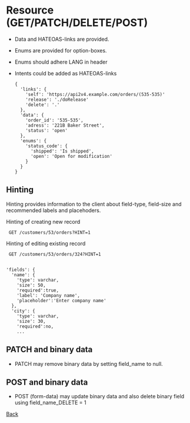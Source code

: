 # Resource (GET/PATCH/DELETE/POST)
- Data and HATEOAS-links are provided.
- Enums are provided for option-boxes.
- Enums should adhere LANG in header
- Intents could be added as HATEOAS-links
    
      {
        'links': {
          'self': 'https://api2v4.example.com/orders/(535-535)'
          'release': './doRelease'
          'delete': '.'
        },
        'data': {
          'order_id': '535-535',
          'adress': '221B Baker Street',
          'status': 'open'
        },
        'enums': {
          'status_code': {
            'shipped': 'Is shipped',
            'open': 'Open for modification'
          }
        }
      }


## Hinting
Hinting provides information to the client about field-type, field-size and recommended labels and placehoders.

Hinting of creating new record

     GET /customers/53/orders?HINT=1

Hinting of editing existing record

     GET /customers/53/orders/324?HINT=1


    'fields': {
      'name': {
        'type': varchar,
        'size': 50,
        'required':true,
        'label': 'Company name',
        'placeholder':'Enter company name'
      },
      'city': {
        'type': varchar,
        'size': 30,
        'required':no,
        ...


## PATCH and binary data
- PATCH may remove binary data by setting field_name to null.

## POST and binary data
- POST (form-data) may update binary data and also delete binary field using field_name_DELETE = 1

[Back](README.md)
